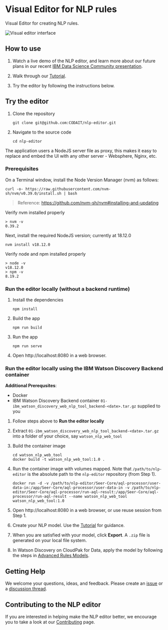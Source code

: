<!--

Copyright 2022 Elyra Authors

Licensed under the Apache License, Version 2.0 (the "License");
you may not use this file except in compliance with the License.
You may obtain a copy of the License at

http://www.apache.org/licenses/LICENSE-2.0

Unless required by applicable law or agreed to in writing, software
distributed under the License is distributed on an "AS IS" BASIS,
WITHOUT WARRANTIES OR CONDITIONS OF ANY KIND, either express or implied.
See the License for the specific language governing permissions and
limitations under the License.
-->
# Visual Editor for NLP rules

Visual Editor for creating NLP rules. 

![Visual editor interface](https://user-images.githubusercontent.com/81634386/158040876-7bb94cbd-7c4a-4b2c-b50f-7524985801c0.png)

## How to use

1. Watch a live demo of the NLP editor, and learn more about our future plans in our recent [IBM Data Science Community presentation](https://community.ibm.com/community/user/ai-datascience/blogs/tim-bonnemann1/2022/06/30/replay-available-learn-about-elyra-visual-nlp-edit).

2. Walk through our [Tutorial](tutorial.md).

3. Try the editor by following the instructions below.

## Try the editor

1. Clone the repository

   ```
   git clone git@github.com:CODAIT/nlp-editor.git
   ```

1. Navigate to the source code
   ```
   cd nlp-editor
   ```

The application users a NodeJS server file as proxy, this makes it easy to replace and embed the UI with any other server - Websphere, Nginx, etc.

### Prerequisites

On a Terminal window, install the Node Version Manager (nvm) as follows:

```
curl -o- https://raw.githubusercontent.com/nvm-sh/nvm/v0.39.0/install.sh | bash
```
> Reference: https://github.com/nvm-sh/nvm#installing-and-updating

Verify nvm installed properly

```
> nvm -v
0.39.2
```
Next, install the required NodeJS version; currently at 18.12.0
```
nvm install v18.12.0
```
Verify node and npm installed properly
```
> node -v
v18.12.0
> npm -v
8.19.2
```

### Run the editor locally (without a backend runtime)


1. Install the dependencies
   ```
   npm install
   ```

2. Build the app
   ```
   npm run build
   ```

3. Run the app
   ```
   npm run serve
   ```

4. Open http://localhost:8080 in a web browser.

### Run the editor locally using the IBM Watson Discovery Backend container

**Additional Prerequsites**:
 - Docker
 - IBM Watson Discovery Backend container `01-ibm_watson_discovery_web_nlp_tool_backend-<date>.tar.gz` supplied to you

1. Follow steps above to **Run the editor locally**

<!-- Comment out this step as we've added these directories to git
2. Add the following folders to the nlp-editor; `Seer-Code` folder at root level, then add `aql-processor` folder underneath, and finally two more folders `user-data-in` and `run-aql-result`. The folder structure should reflect the following:

* 
  * nlp-editor/Seer-Code/aql-processor/user-data-in
* 
  * nlp-editor/Seer-Code/aql-processor/run-aql-result
-->

2. Extract `01-ibm_watson_discovery_web_nlp_tool_backend-<date>.tar.gz` into a folder of your choice, say `watson_nlp_web_tool`

3. Build the container image
   ```
   cd watson_nlp_web_tool
   docker build -t watson_nlp_web_tool:1.0 .
   ``` 

4. Run the container image with volumes mapped. Note that `/path/to/nlp-editor` is the absolute path to the `nlp-editor` repository (from Step 1).

   ```
   docker run -d -v /path/to/nlp-editor/Seer-Core/aql-processor/user-data-in:/app/Seer-Core/aql-processor/user-data-in -v /path/to/nlp-editor/Seer-Core/aql-processor/run-aql-result:/app/Seer-Core/aql-processor/run-aql-result --name watson_nlp_web_tool watson_nlp_web_tool:1.0
   ```

5. Open http://localhost:8080 in a web browser, or use reuse session from Step 1.

6. Create your NLP model. Use the [Tutorial](./tutorial.md) for guidance.

7. When you are satisfied with your model, click **Export**. A `.zip` file is generated on your local file system. 

8. In Watson Discovery on CloudPak for Data, apply the model by following the steps in [Advanced Rules Models](https://cloud.ibm.com/docs/discovery-data?topic=discovery-data-domain-advanced-rules).


## Getting Help

We welcome your questions, ideas, and feedback. Please create an [issue](https://github.com/CODAIT/nlp-editor/issues) or a [discussion thread](https://github.com/CODAIT/nlp-editor/discussions).

## Contributing to the NLP editor
If you are interested in helping make the NLP editor  better, we encourage you to take a look at our 
[Contributing](CONTRIBUTING.md) page.
